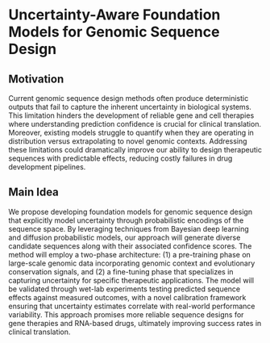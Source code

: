 # Uncertainty-Aware Foundation Models for Genomic Sequence Design

## Motivation
Current genomic sequence design methods often produce deterministic outputs that fail to capture the inherent uncertainty in biological systems. This limitation hinders the development of reliable gene and cell therapies where understanding prediction confidence is crucial for clinical translation. Moreover, existing models struggle to quantify when they are operating in distribution versus extrapolating to novel genomic contexts. Addressing these limitations could dramatically improve our ability to design therapeutic sequences with predictable effects, reducing costly failures in drug development pipelines.

## Main Idea
We propose developing foundation models for genomic sequence design that explicitly model uncertainty through probabilistic encodings of the sequence space. By leveraging techniques from Bayesian deep learning and diffusion probabilistic models, our approach will generate diverse candidate sequences along with their associated confidence scores. The method will employ a two-phase architecture: (1) a pre-training phase on large-scale genomic data incorporating genomic context and evolutionary conservation signals, and (2) a fine-tuning phase that specializes in capturing uncertainty for specific therapeutic applications. The model will be validated through wet-lab experiments testing predicted sequence effects against measured outcomes, with a novel calibration framework ensuring that uncertainty estimates correlate with real-world performance variability. This approach promises more reliable sequence designs for gene therapies and RNA-based drugs, ultimately improving success rates in clinical translation.